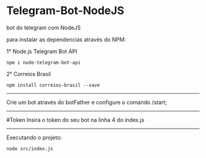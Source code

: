 # Telegram-Bot-NodeJS
bot do telegram com NodeJS

para instalar as dependencias através do NPM:

1° Node.js Telegram Bot API
```
npm i node-telegram-bot-api
```

2° Correios Brasil
```
npm install correios-brasil --save
```
___
Crie um bot através do botFather e configure o comando /start;
___
#Token
Insira o token do seu bot na linha 4 do index.js
___

Executando o projeto:
```
node src/index.js
```

